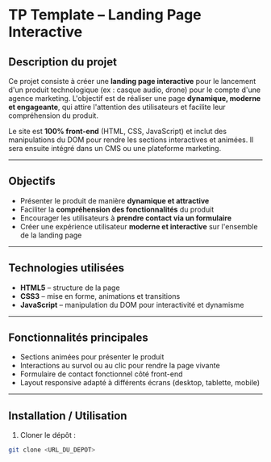 # TP Template – Landing Page Interactive

## Description du projet
Ce projet consiste à créer une **landing page interactive** pour le lancement d'un produit technologique (ex : casque audio, drone) pour le compte d'une agence marketing. L'objectif est de réaliser une page **dynamique, moderne et engageante**, qui attire l'attention des utilisateurs et facilite leur compréhension du produit.

Le site est **100% front-end** (HTML, CSS, JavaScript) et inclut des manipulations du DOM pour rendre les sections interactives et animées. Il sera ensuite intégré dans un CMS ou une plateforme marketing.

---

## Objectifs
- Présenter le produit de manière **dynamique et attractive**
- Faciliter la **compréhension des fonctionnalités** du produit
- Encourager les utilisateurs à **prendre contact via un formulaire**
- Créer une expérience utilisateur **moderne et interactive** sur l'ensemble de la landing page

---

## Technologies utilisées
- **HTML5** – structure de la page
- **CSS3** – mise en forme, animations et transitions
- **JavaScript** – manipulation du DOM pour interactivité et dynamisme

---

## Fonctionnalités principales
- Sections animées pour présenter le produit
- Interactions au survol ou au clic pour rendre la page vivante
- Formulaire de contact fonctionnel côté front-end
- Layout responsive adapté à différents écrans (desktop, tablette, mobile)

---

## Installation / Utilisation
1. Cloner le dépôt :  
```bash
git clone <URL_DU_DEPOT>
